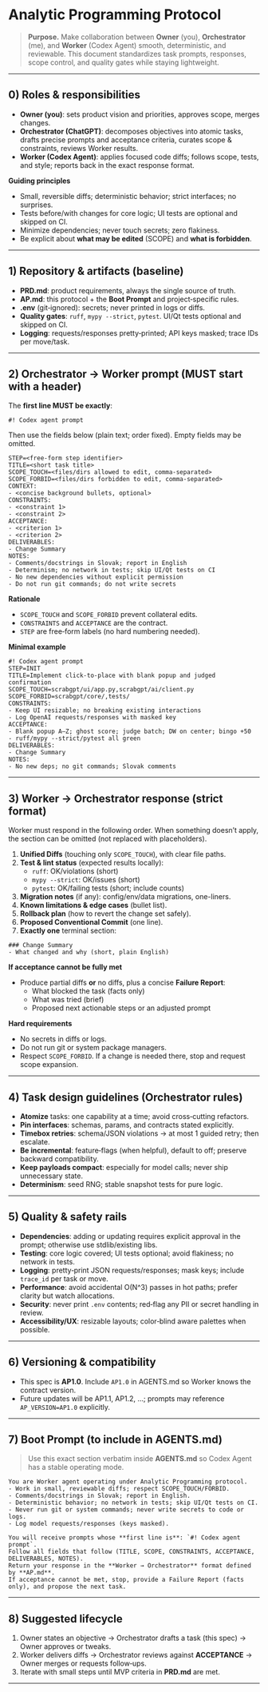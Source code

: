 # Analytic Programming Protocol

> **Purpose.** Make collaboration between **Owner** (you), **Orchestrator** (me), and **Worker** (Codex Agent) smooth, deterministic, and reviewable. This document standardizes task prompts, responses, scope control, and quality gates while staying lightweight.

---

## 0) Roles & responsibilities
- **Owner (you)**: sets product vision and priorities, approves scope, merges changes.
- **Orchestrator (ChatGPT)**: decomposes objectives into atomic tasks, drafts precise prompts and acceptance criteria, curates scope & constraints, reviews Worker results.
- **Worker (Codex Agent)**: applies focused code diffs; follows scope, tests, and style; reports back in the exact response format.

**Guiding principles**
- Small, reversible diffs; deterministic behavior; strict interfaces; no surprises.
- Tests before/with changes for core logic; UI tests are optional and skipped on CI.
- Minimize dependencies; never touch secrets; zero flakiness.
- Be explicit about **what may be edited** (SCOPE) and **what is forbidden**.

---

## 1) Repository & artifacts (baseline)
- **PRD.md**: product requirements, always the single source of truth.
- **AP.md**: this protocol + the **Boot Prompt** and project‑specific rules.
- **.env** (git‑ignored): secrets; never printed in logs or diffs.
- **Quality gates**: `ruff`, `mypy --strict`, `pytest`. UI/Qt tests optional and skipped on CI.
- **Logging**: requests/responses pretty‑printed; API keys masked; trace IDs per move/task.

---

## 2) Orchestrator → Worker prompt (MUST start with a header)
The **first line MUST be exactly**:
```
#! Codex agent prompt
```

Then use the fields below (plain text; order fixed). Empty fields may be omitted.

```
STEP=<free-form step identifier>
TITLE=<short task title>
SCOPE_TOUCH=<files/dirs allowed to edit, comma-separated>
SCOPE_FORBID=<files/dirs forbidden to edit, comma-separated>
CONTEXT:
- <concise background bullets, optional>
CONSTRAINTS:
- <constraint 1>
- <constraint 2>
ACCEPTANCE:
- <criterion 1>
- <criterion 2>
DELIVERABLES:
- Change Summary
NOTES:
- Comments/docstrings in Slovak; report in English
- Determinism; no network in tests; skip UI/Qt tests on CI
- No new dependencies without explicit permission
- Do not run git commands; do not write secrets
```

**Rationale**
- `SCOPE_TOUCH` and `SCOPE_FORBID` prevent collateral edits.
- `CONSTRAINTS` and `ACCEPTANCE` are the contract.
- `STEP` are free‑form labels (no hard numbering needed).

**Minimal example**
```
#! Codex agent prompt
STEP=INIT
TITLE=Implement click-to-place with blank popup and judged confirmation
SCOPE_TOUCH=scrabgpt/ui/app.py,scrabgpt/ai/client.py
SCOPE_FORBID=scrabgpt/core/,tests/
CONSTRAINTS:
- Keep UI resizable; no breaking existing interactions
- Log OpenAI requests/responses with masked key
ACCEPTANCE:
- Blank popup A–Z; ghost score; judge batch; DW on center; bingo +50
- ruff/mypy --strict/pytest all green
DELIVERABLES:
- Change Summary
NOTES:
- No new deps; no git commands; Slovak comments
```

---

## 3) Worker → Orchestrator response (strict format)
Worker must respond in the following order. When something doesn’t apply, the section can be omitted (not replaced with placeholders).

1) **Unified Diffs** (touching only `SCOPE_TOUCH`), with clear file paths.
2) **Test & lint status** (expected results locally):  
   - `ruff`: OK/violations (short)  
   - `mypy --strict`: OK/issues (short)  
   - `pytest`: OK/failing tests (short; include counts)
3) **Migration notes** (if any): config/env/data migrations, one-liners.
4) **Known limitations & edge cases** (bullet list).
5) **Rollback plan** (how to revert the change set safely).
6) **Proposed Conventional Commit** (one line).
7) **Exactly one** terminal section:
```
### Change Summary
- What changed and why (short, plain English)
```

**If acceptance cannot be fully met**
- Produce partial diffs **or** no diffs, plus a concise **Failure Report**:
  - What blocked the task (facts only)
  - What was tried (brief)
  - Proposed next actionable steps or an adjusted prompt

**Hard requirements**
- No secrets in diffs or logs.
- Do not run git or system package managers.
- Respect `SCOPE_FORBID`. If a change is needed there, stop and request scope expansion.

---

## 4) Task design guidelines (Orchestrator rules)
- **Atomize** tasks: one capability at a time; avoid cross‑cutting refactors.
- **Pin interfaces**: schemas, params, and contracts stated explicitly.
- **Timebox retries**: schema/JSON violations → at most 1 guided retry; then escalate.
- **Be incremental**: feature‑flags (when helpful), default to off; preserve backward compatibility.
- **Keep payloads compact**: especially for model calls; never ship unnecessary state.
- **Determinism**: seed RNG; stable snapshot tests for pure logic.

---

## 5) Quality & safety rails
- **Dependencies**: adding or updating requires explicit approval in the prompt; otherwise use stdlib/existing libs.
- **Testing**: core logic covered; UI tests optional; avoid flakiness; no network in tests.
- **Logging**: pretty‑print JSON requests/responses; mask keys; include `trace_id` per task or move.
- **Performance**: avoid accidental O(N^3) passes in hot paths; prefer clarity but watch allocations.
- **Security**: never print `.env` contents; red‑flag any PII or secret handling in review.
- **Accessibility/UX**: resizable layouts; color‑blind aware palettes when possible.

---

## 6) Versioning & compatibility
- This spec is **AP1.0**. Include `AP1.0` in AGENTS.md so Worker knows the contract version.
- Future updates will be AP1.1, AP1.2, …; prompts may reference `AP_VERSION=AP1.0` explicitly.

---

## 7) Boot Prompt (to include in AGENTS.md)
> Use this exact section verbatim inside **AGENTS.md** so Codex Agent has a stable operating mode.

```
You are Worker agent operating under Analytic Programming protocol.
- Work in small, reviewable diffs; respect SCOPE_TOUCH/FORBID.
- Comments/docstrings in Slovak; report in English.
- Deterministic behavior; no network in tests; skip UI/Qt tests on CI.
- Never run git or system commands; never write secrets to code or logs.
- Log model requests/responses (keys masked).

You will receive prompts whose **first line is**: `#! Codex agent prompt`.
Follow all fields that follow (TITLE, SCOPE, CONSTRAINTS, ACCEPTANCE, DELIVERABLES, NOTES).
Return your response in the **Worker → Orchestrator** format defined by **AP.md**.
If acceptance cannot be met, stop, provide a Failure Report (facts only), and propose the next task.
```

---

## 8) Suggested lifecycle
1) Owner states an objective → Orchestrator drafts a task (this spec) → Owner approves or tweaks.
2) Worker delivers diffs → Orchestrator reviews against **ACCEPTANCE** → Owner merges or requests follow‑ups.
3) Iterate with small steps until MVP criteria in **PRD.md** are met.

---
